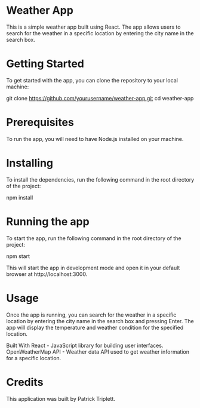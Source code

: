 # Weather App
This is a simple weather app built using React. The app allows users to search for the weather in a specific location by entering the city name in the search box.

# Getting Started
To get started with the app, you can clone the repository to your local machine:

git clone https://github.com/yourusername/weather-app.git
cd weather-app

# Prerequisites
To run the app, you will need to have Node.js installed on your machine.

# Installing
To install the dependencies, run the following command in the root directory of the project:

npm install

# Running the app
To start the app, run the following command in the root directory of the project:

npm start

This will start the app in development mode and open it in your default browser at http://localhost:3000.

# Usage
Once the app is running, you can search for the weather in a specific location by entering the city name in the search box and pressing Enter. The app will display the temperature and weather condition for the specified location.

Built With
React - JavaScript library for building user interfaces.
OpenWeatherMap API - Weather data API used to get weather information for a specific location.

# Credits
This application was built by Patrick Triplett. 
